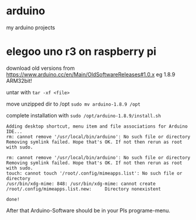 # arduino
my arduino projects

# elegoo uno r3 on raspberry pi
download old versions from https://www.arduino.cc/en/Main/OldSoftwareReleases#1.0.x
eg 1.8.9 ARM32bit! 

untar with
`tar -xf <file>`

move unzipped dir to /opt
`sudo mv arduino-1.8.9 /opt`

complete installation with
`sudo /opt/arduino-1.8.9/install.sh`
 
```
Adding desktop shortcut, menu item and file associations for Arduino IDE...
rm: cannot remove '/usr/local/bin/arduino': No such file or directory
Removing symlink failed. Hope that's OK. If not then rerun as root with sudo.

rm: cannot remove '/usr/local/bin/arduino': No such file or directory
Removing symlink failed. Hope that's OK. If not then rerun as root with sudo.
touch: cannot touch '/root/.config/mimeapps.list': No such file or directory
/usr/bin/xdg-mime: 848: /usr/bin/xdg-mime: cannot create /root/.config/mimeapps.list.new:     Directory nonexistent

done!
```

After that Arduino-Software should be in your PIs programe-menu.
